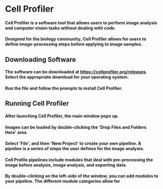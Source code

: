 # Cell Profiler 
#### Cell Profiler is a software tool that allows users to perform image analysis and computer vision tasks without dealing with code. 
#### Designed for the biology community, Cell Profiler allows for users to define image-processing steps before applying to image samples.

## Downloading Software 
#### The software can be downloaded at https://cellprofiler.org/releases. Select the appropriate download for your operating system.
#### Run the file and follow the prompts to install Cell Profiler. 

## Running Cell Profiler 
#### After launching Cell Profiler, the main window pops up. 
#### Images can be loaded by double-clicking the 'Drop Files and Folders Here' area

#### Select 'File', and then 'New Project' to create your own pipeline. A pipeline is a series of steps the user defines for the image analysis.
#### Cell Profile pipelines include modules that deal with pre-processing the image before analysis, image analysis, and exporting data. 

#### By double-clicking on the left-side of the window, you can add modules to your pipeline. The different module categories allow for 
